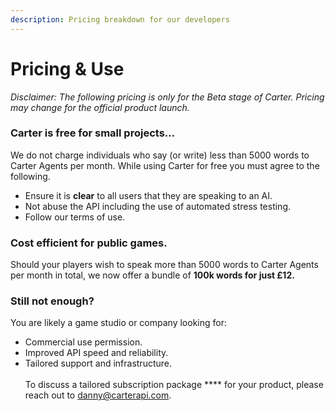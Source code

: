 ```yaml
---
description: Pricing breakdown for our developers
---
```


# Pricing & Use

_Disclaimer: The following pricing is only for the Beta stage of Carter. Pricing may change for the official product launch._

### Carter is free for small projects...

We do not charge individuals who say (or write) less than 5000 words to Carter Agents per month. While using Carter for free you must agree to the following.

* Ensure it is **clear** to all users that they are speaking to an AI.
* Not abuse the API including the use of automated stress testing.
* Follow our terms of use.

### Cost efficient for public games.

Should your players wish to speak more than 5000 words to Carter Agents per month in total, we now offer a bundle of **100k words for just £12.**

### Still not enough?

You are likely a game studio or company looking for:

* Commercial use permission.
* Improved API speed and reliability.
* Tailored support and infrastructure.\
  \
  To discuss a tailored subscription package **** for your product, please reach out to [danny@carterapi.com](mailto:danny@carterapi.com).

